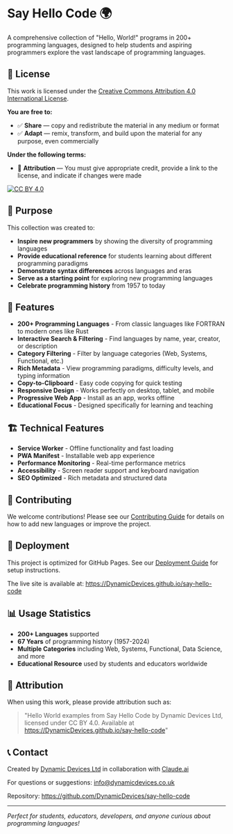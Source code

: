 # Say Hello Code 🌍

A comprehensive collection of "Hello, World!" programs in 200+ programming languages, designed to help students and aspiring programmers explore the vast landscape of programming languages.

## 📄 License

This work is licensed under the [Creative Commons Attribution 4.0 International License](https://creativecommons.org/licenses/by/4.0/).

**You are free to:**
- ✅ **Share** — copy and redistribute the material in any medium or format
- ✅ **Adapt** — remix, transform, and build upon the material for any purpose, even commercially

**Under the following terms:**
- 📝 **Attribution** — You must give appropriate credit, provide a link to the license, and indicate if changes were made

[![CC BY 4.0](https://licensebuttons.net/l/by/4.0/88x31.png)](https://creativecommons.org/licenses/by/4.0/)

## 🎯 Purpose

This collection was created to:

- **Inspire new programmers** by showing the diversity of programming languages
- **Provide educational reference** for students learning about different programming paradigms
- **Demonstrate syntax differences** across languages and eras
- **Serve as a starting point** for exploring new programming languages
- **Celebrate programming history** from 1957 to today

## 🚀 Features

- **200+ Programming Languages** - From classic languages like FORTRAN to modern ones like Rust
- **Interactive Search & Filtering** - Find languages by name, year, creator, or description
- **Category Filtering** - Filter by language categories (Web, Systems, Functional, etc.)
- **Rich Metadata** - View programming paradigms, difficulty levels, and typing information
- **Copy-to-Clipboard** - Easy code copying for quick testing
- **Responsive Design** - Works perfectly on desktop, tablet, and mobile
- **Progressive Web App** - Install as an app, works offline
- **Educational Focus** - Designed specifically for learning and teaching

## 🏗️ Technical Features

- **Service Worker** - Offline functionality and fast loading
- **PWA Manifest** - Installable web app experience  
- **Performance Monitoring** - Real-time performance metrics
- **Accessibility** - Screen reader support and keyboard navigation
- **SEO Optimized** - Rich metadata and structured data

## 🤝 Contributing

We welcome contributions! Please see our [Contributing Guide](CONTRIBUTING.md) for details on how to add new languages or improve the project.

## 🚀 Deployment

This project is optimized for GitHub Pages. See our [Deployment Guide](DEPLOYMENT.md) for setup instructions.

The live site is available at: https://DynamicDevices.github.io/say-hello-code

## 📊 Usage Statistics

- **200+ Languages** supported
- **67 Years** of programming history (1957-2024)
- **Multiple Categories** including Web, Systems, Functional, Data Science, and more
- **Educational Resource** used by students and educators worldwide

## 🙏 Attribution

When using this work, please provide attribution such as:

> "Hello World examples from Say Hello Code by Dynamic Devices Ltd, licensed under CC BY 4.0. Available at https://DynamicDevices.github.io/say-hello-code"

## 📞 Contact

Created by [Dynamic Devices Ltd](https://www.dynamicdevices.co.uk) in collaboration with [Claude.ai](https://claude.ai)

For questions or suggestions: [info@dynamicdevices.co.uk](mailto:info@dynamicdevices.co.uk)

Repository: https://github.com/DynamicDevices/say-hello-code

---

*Perfect for students, educators, developers, and anyone curious about programming languages!*